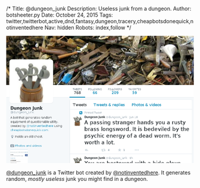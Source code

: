 /*
Title: @dungeon_junk
Description: Useless junk from a dungeon.
Author: botsheeter.py
Date: October 24, 2015
Tags: twitter,twitterbot,active,dnd,fantasy,dungeon,tracery,cheapbotsdonequick,notinventedhere
Nav: hidden
Robots: index,follow
*/

[![](/content/bots/twitterbots/images/dungeon_junk.png)](http://twitter.com/dungeon_junk)

[@dungeon_junk](http://twitter.com/dungeon_junk) is a Twitter bot created by [@notinventedhere](http://twitter.com/notinventedhere). It generates random, *mostly useless* junk you might find in a dungeon.
